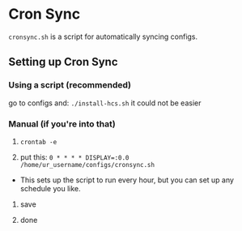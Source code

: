 # Cron Sync

`cronsync.sh` is a script for automatically syncing configs.

## Setting up Cron Sync

### Using a script (recommended)

go to configs and: `./install-hcs.sh` it could not be easier

### Manual (if you're into that)

1. `crontab -e`

1. put this: `0 * * * * DISPLAY=:0.0 /home/ur_username/configs/cronsync.sh`

- This sets up the script to run every hour, but you can set up any schedule
you like.

1. save

1. done
